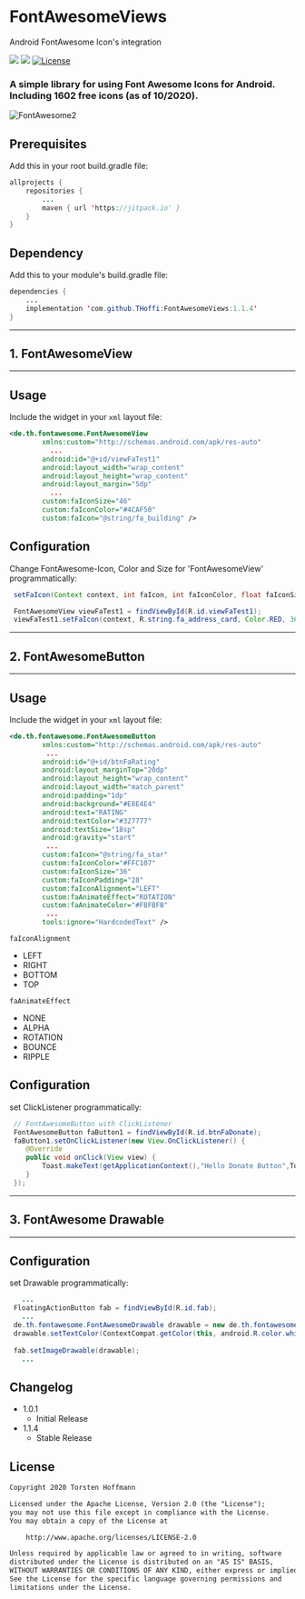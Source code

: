 <!-- https://guides.github.com/features/mastering-markdown/ -->
# FontAwesomeViews
Android FontAwesome Icon's integration


<img src="https://img.shields.io/badge/API-16%2B-brightgreen.svg" style="max-width:100%;"> [![](https://jitpack.io/v/THoffi/FontAwesomeViews.svg)](https://jitpack.io/#THoffi/FontAwesomeViews) [![License](https://img.shields.io/badge/License-Apache%202.0-blue.svg)](https://opensource.org/licenses/Apache-2.0)

### A simple library for using Font Awesome Icons for Android.<br>Including 1602 free icons (as of 10/2020).

<!-- from Issues -->
![FontAwesome2](https://user-images.githubusercontent.com/22442874/98095543-03532480-1e8b-11eb-86be-86ed8ca5f2e2.gif)
<br>

## Prerequisites
Add this in your root build.gradle file:
```java
allprojects {
    repositories {
     	...
        maven { url 'https://jitpack.io' }
    }
}
```

## Dependency
Add this to your module's build.gradle file:

```java
dependencies {
	...
	implementation 'com.github.THoffi:FontAwesomeViews:1.1.4'
}
```

---
## 1. FontAwesomeView
---
## Usage
Include the widget in your `xml` layout file:

```xml
<de.th.fontawesome.FontAwesomeView
        xmlns:custom="http://schemas.android.com/apk/res-auto"
	      ...
        android:id="@+id/viewFaTest1"
        android:layout_width="wrap_content"
        android:layout_height="wrap_content"
        android:layout_margin="5dp"
	      ...
        custom:faIconSize="46"
        custom:faIconColor="#4CAF50"
        custom:faIcon="@string/fa_building" />
```

## Configuration

Change FontAwesome-Icon, Color and Size for 'FontAwesomeView' programmatically:
```java
 setFaIcon(Context context, int faIcon, int faIconColor, float faIconSize)
```

```java
 FontAwesomeView viewFaTest1 = findViewById(R.id.viewFaTest1);
 viewFaTest1.setFaIcon(context, R.string.fa_address_card, Color.RED, 36);
```

---
## 2. FontAwesomeButton
---
## Usage
Include the widget in your `xml` layout file:

```xml
<de.th.fontawesome.FontAwesomeButton
        xmlns:custom="http://schemas.android.com/apk/res-auto"
	     ...
        android:id="@+id/btnFaRating"
        android:layout_marginTop="20dp"
        android:layout_height="wrap_content"
        android:layout_width="match_parent"
        android:padding="1dp"
        android:background="#E8E4E4"
        android:text="RATING"
        android:textColor="#327777"
        android:textSize="18sp"
        android:gravity="start"
	     ...
        custom:faIcon="@string/fa_star"
        custom:faIconColor="#FFC107"
        custom:faIconSize="36"
        custom:faIconPadding="28"
        custom:faIconAlignment="LEFT"
        custom:faAnimateEffect="ROTATION"
        custom:faAnimateColor="#FBFBFB"
	     ...
        tools:ignore="HardcodedText" />
```
`faIconAlignment`
* LEFT
* RIGHT
* BOTTOM
* TOP

`faAnimateEffect`
* NONE
* ALPHA
* ROTATION
* BOUNCE
* RIPPLE

## Configuration

set ClickListener programmatically:
```java
 // FontAwesomeButton with ClickListener
 FontAwesomeButton faButton1 = findViewById(R.id.btnFaDonate);
 faButton1.setOnClickListener(new View.OnClickListener() {
    @Override
    public void onClick(View view) {
        Toast.makeText(getApplicationContext(),"Hello Donate Button",Toast.LENGTH_SHORT).show();
    }
 });
```

---
## 3. FontAwesome Drawable
---

## Configuration

set Drawable programmatically:
```java
   ...
 FloatingActionButton fab = findViewById(R.id.fab);
   ...
 de.th.fontawesome.FontAwesomeDrawable drawable = new de.th.fontawesome.FontAwesomeDrawable(this, R.string.fa_address_card);
 drawable.setTextColor(ContextCompat.getColor(this, android.R.color.white));
 
 fab.setImageDrawable(drawable);
   ...
```

## Changelog

* 1.0.1
	* Initial Release
* 1.1.4
	* Stable Release


## License

```txt
Copyright 2020 Torsten Hoffmann

Licensed under the Apache License, Version 2.0 (the "License");
you may not use this file except in compliance with the License.
You may obtain a copy of the License at

    http://www.apache.org/licenses/LICENSE-2.0

Unless required by applicable law or agreed to in writing, software
distributed under the License is distributed on an "AS IS" BASIS,
WITHOUT WARRANTIES OR CONDITIONS OF ANY KIND, either express or implied.
See the License for the specific language governing permissions and
limitations under the License.
```
